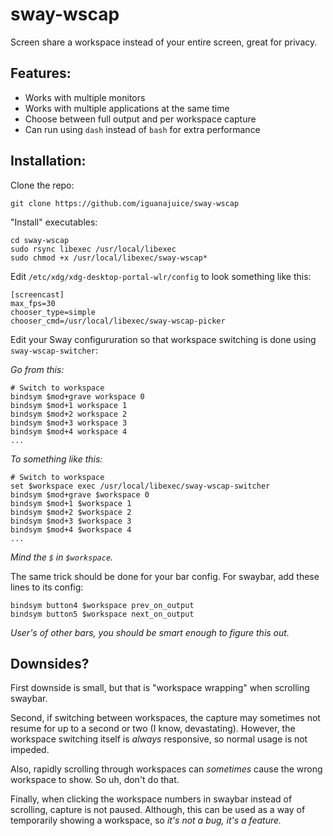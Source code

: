# sway-wscap

Screen share a workspace instead of your entire screen, great for privacy.

## Features:

* Works with multiple monitors
* Works with multiple applications at the same time
* Choose between full output and per workspace capture
* Can run using `dash` instead of `bash` for extra performance

## Installation:

Clone the repo:
```
git clone https://github.com/iguanajuice/sway-wscap
```

"Install" executables:
```
cd sway-wscap
sudo rsync libexec /usr/local/libexec
sudo chmod +x /usr/local/libexec/sway-wscap*
```

Edit `/etc/xdg/xdg-desktop-portal-wlr/config` to look something like this:
```
[screencast]
max_fps=30
chooser_type=simple
chooser_cmd=/usr/local/libexec/sway-wscap-picker
```

Edit your Sway configururation so that workspace switching is done using `sway-wscap-switcher`:

*Go from this:*
```
# Switch to workspace
bindsym $mod+grave workspace 0
bindsym $mod+1 workspace 1
bindsym $mod+2 workspace 2
bindsym $mod+3 workspace 3
bindsym $mod+4 workspace 4
...
```
*To something like this:*
```
# Switch to workspace
set $workspace exec /usr/local/libexec/sway-wscap-switcher
bindsym $mod+grave $workspace 0
bindsym $mod+1 $workspace 1
bindsym $mod+2 $workspace 2
bindsym $mod+3 $workspace 3
bindsym $mod+4 $workspace 4
...
```
*Mind the `$` in `$workspace`.*

The same trick should be done for your bar config. For swaybar, add these lines to its config:
```
bindsym button4 $workspace prev_on_output
bindsym button5 $workspace next_on_output
```
*User's of other bars, you should be smart enough to figure this out.*

## Downsides?

First downside is small, but that is "workspace wrapping" when scrolling swaybar.

Second, if switching between workspaces, the capture may sometimes not resume for up to a second or two (I know, devastating). 
However, the workspace switching itself is *always* responsive, so normal usage is not impeded.

Also, rapidly scrolling through workspaces can *sometimes* cause the wrong workspace to show. So uh, don't do that.

Finally, when clicking the workspace numbers in swaybar instead of scrolling, capture is not paused.
Although, this can be used as a way of temporarily showing a workspace, so *it's not a bug, it's a feature.* 

